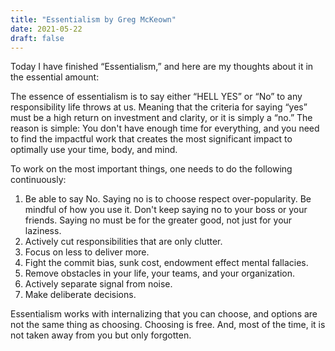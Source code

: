 ```yaml
---
title: "Essentialism by Greg McKeown"
date: 2021-05-22
draft: false
---
```


Today I have finished “Essentialism,” and here are my thoughts about it in the essential amount:

The essence of essentialism is to say either “HELL YES” or “No” to any responsibility life throws at us. Meaning that the criteria for saying “yes” must be a high return on investment and clarity, or it is simply a “no.” The reason is simple: You don't have enough time for everything, and you need to find the impactful work that creates the most significant impact to optimally use your time, body, and mind.

To work on the most important things, one needs to do the following continuously:
1. Be able to say No. Saying no is to choose respect over-popularity. Be mindful of how you use it. Don't keep saying no to your boss or your friends. Saying no must be for the greater good, not just for your laziness.
2. Actively cut responsibilities that are only clutter.
3. Focus on less to deliver more.
4. Fight the commit bias, sunk cost, endowment effect mental fallacies.
5. Remove obstacles in your life, your teams, and your organization.
6. Actively separate signal from noise.
7. Make deliberate decisions.

Essentialism works with internalizing that you can choose, and options are not the same thing as choosing. Choosing is free. And, most of the time, it is not taken away from you but only forgotten.